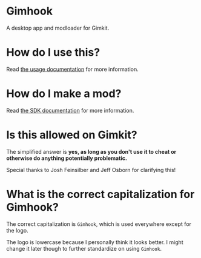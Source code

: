 # Gimhook

A desktop app and modloader for Gimkit.

# How do I use this?

Read [the usage documentation](docs/usage/index.md) for more information.

# How do I make a mod?

Read [the SDK documentation](docs/sdk/index.md) for more information.

# Is this allowed on Gimkit?

The simplified answer is **yes, as long as you don't use it to cheat or otherwise do anything potentially problematic.**

Special thanks to Josh Feinsilber and Jeff Osborn for clarifying this!

# What is the correct capitalization for Gimhook?

The correct capitalization is `Gimhook`, which is used everywhere except for the logo.

The logo is lowercase because I personally think it looks better. I might change it later though to further standardize on using `Gimhook`.